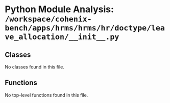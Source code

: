 # Python Module Analysis: `/workspace/cohenix-bench/apps/hrms/hrms/hr/doctype/leave_allocation/__init__.py`

## Classes

No classes found in this file.


## Functions

No top-level functions found in this file.
